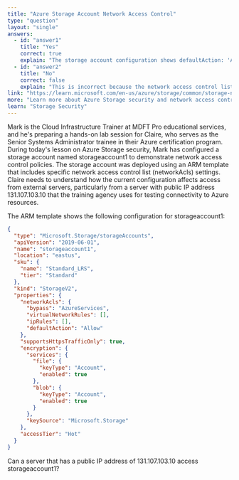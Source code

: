 ```yaml
---
title: "Azure Storage Account Network Access Control"
type: "question"
layout: "single"
answers:
  - id: "answer1"
    title: "Yes"
    correct: true
    explain: "The storage account configuration shows defaultAction: 'Allow' in the networkAcls section with empty IP rules and virtual network rules, which means all public IP addresses including 131.107.103.10 can access the storage account."
  - id: "answer2" 
    title: "No"
    correct: false
    explain: "This is incorrect because the network access control list (ACL) is configured to allow all traffic by default, so the server with IP 131.107.103.10 would have access."
link: "https://learn.microsoft.com/en-us/azure/storage/common/storage-network-security"
more: "Learn more about Azure Storage security and network access controls"
learn: "Storage Security"
---
```


Mark is the Cloud Infrastructure Trainer at MDFT Pro educational services, and he's preparing a hands-on lab session for Claire, who serves as the Senior Systems Administrator trainee in their Azure certification program. During today's lesson on Azure Storage security, Mark has configured a storage account named storageaccount1 to demonstrate network access control policies. The storage account was deployed using an ARM template that includes specific network access control list (networkAcls) settings. Claire needs to understand how the current configuration affects access from external servers, particularly from a server with public IP address 131.107.103.10 that the training agency uses for testing connectivity to Azure resources.

The ARM template shows the following configuration for storageaccount1:

```json
{
  "type": "Microsoft.Storage/storageAccounts",
  "apiVersion": "2019-06-01",
  "name": "storageaccount1",
  "location": "eastus",
  "sku": {
    "name": "Standard_LRS",
    "tier": "Standard"
  },
  "kind": "StorageV2",
  "properties": {
    "networkAcls": {
      "bypass": "AzureServices",
      "virtualNetworkRules": [],
      "ipRules": [],
      "defaultAction": "Allow"
    },
    "supportsHttpsTrafficOnly": true,
    "encryption": {
      "services": {
        "file": {
          "keyType": "Account",
          "enabled": true
        },
        "blob": {
          "keyType": "Account",
          "enabled": true
        }
      },
      "keySource": "Microsoft.Storage"
    },
    "accessTier": "Hot"
  }
}
```

Can a server that has a public IP address of 131.107.103.10 access storageaccount1?